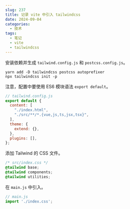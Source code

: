 ```yaml
---
slug: 237
title: 记录 vite 中引入 tailwindcss
date: 2024-09-04
categories: 
  - 技术
tags: 
  - 笔记
  - vite
  - tailwindcss
---
```


安装依赖并生成 `tailwind.config.js` 和 `postcss.config.js`。

```shell
yarn add -D tailwindcss postcss autoprefixer
npx tailwindcss init -p
```

注意，配置中要使用 ES6 模块语法 `export default`。

```js
// tailwind.config.js
export default {
  content: [
    "./index.html",
    "./src/**/*.{vue,js,ts,jsx,tsx}",
  ],
  theme: {
    extend: {},
  },
  plugins: [],
};
```

添加 Tailwind 的 CSS 文件。

```css
/* src/index.css */
@tailwind base;
@tailwind components;
@tailwind utilities;
```

在 `main.js` 中引入。

```js
// main.js
import './index.css';
```
